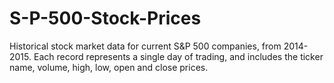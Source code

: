 # S-P-500-Stock-Prices
Historical stock market data for current S&amp;P 500 companies, from 2014-2015. Each record represents a single day of trading, and includes the ticker name, volume, high, low, open and close prices.
